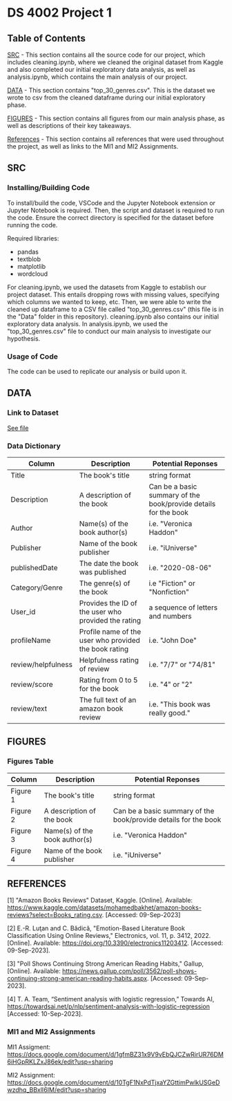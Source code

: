 # DS 4002 Project 1

## Table of Contents
[SRC](#SRC)  - This section contains all the source code for our project, which includes cleaning.ipynb, where we cleaned the original dataset from Kaggle and also completed our initial exploratory data analysis, as well as analysis.ipynb, which contains the main analysis of our project.

[DATA](#Data)  - This section contains "top_30_genres.csv". This is the dataset we wrote to csv from the cleaned dataframe during our initial exploratory phase.

[FIGURES](#Figures)  - This section contains all figures from our main analysis phase, as well as descriptions of their key takeaways.

[References](#References)  - This section contains all references that were used throughout the project, as well as links to the MI1 and MI2 Assignments.

## SRC

### Installing/Building Code
To install/build the code, VSCode and the Jupyter Notebook extension or Jupyter Notebook is required. Then, the script and dataset is required to run the code. Ensure the correct directory is specified for the dataset before running the code. 

Required libraries:
- pandas
- textblob
- matplotlib
- wordcloud

For cleaning.ipynb, we used the datasets from Kaggle to establish our project dataset. This entails dropping rows with missing values, specifying which columns we wanted to keep, etc. Then, we were able to write the cleaned up dataframe to a CSV file called "top_30_genres.csv" (this file is in the "Data" folder in this repository). cleaning.ipynb also contains our initial exploratory data analysis. In analysis.ipynb, we used the "top_30_genres.csv" file to conduct our main analysis to investigate our hypothesis.

### Usage of Code
The code can be used to replicate our analysis or build upon it.

## DATA

### Link to Dataset
[See file](https://www.kaggle.com/datasets/mohamedbakhet/amazon-books-reviews)

### Data Dictionary
| Column| Description| Potential Reponses|                   
|-------|------------|-------------------|
| Title | The book's title | string format|
| Description | A description of the book | Can be a basic summary of the book/provide details for the book |
| Author | Name(s) of the book author(s) | i.e. "Veronica Haddon" |
| Publisher | Name of the book publisher | i.e. "iUniverse" |
| publishedDate | The date the book was published | i.e. "2020-08-06" |
| Category/Genre | The genre(s) of the book | i.e "Fiction" or "Nonfiction"|
| User_id| Provides the ID of the user who provided the rating| a sequence of letters and numbers |
| profileName| Profile name of the user who provided the book rating | i.e. "John Doe" |
| review/helpfulness| Helpfulness rating of review | i.e. "7/7" or "74/81" |
| review/score| Rating from 0 to 5 for the book | i.e. "4" or "2" |
| review/text| The full text of an amazon book review | i.e. "This book was really good." |

## FIGURES

### Figures Table
| Column| Description| Potential Reponses|                   
|-------|------------|-------------------|
| Figure 1 | The book's title | string format|
| Figure 2 | A description of the book | Can be a basic summary of the book/provide details for the book |
| Figure 3 | Name(s) of the book author(s) | i.e. "Veronica Haddon" |
| Figure 4 | Name of the book publisher | i.e. "iUniverse" |


## REFERENCES 
[1] "Amazon Books Reviews" Dataset, Kaggle. [Online]. Available: https://www.kaggle.com/datasets/mohamedbakhet/amazon-books-reviews?select=Books_rating.csv. [Accessed: 09-Sep-2023]

[2] E.-R. Luţan and C. Bădică, "Emotion-Based Literature Book Classification Using Online Reviews," Electronics, vol. 11, p. 3412, 2022. [Online]. Available: https://doi.org/10.3390/electronics11203412. [Accessed: 09-Sep-2023].

[3] "Poll Shows Continuing Strong American Reading Habits," Gallup, [Online]. Available: https://news.gallup.com/poll/3562/poll-shows-continuing-strong-american-reading-habits.aspx. [Accessed: 09-Sep-2023]. 

[4] T. A. Team, “Sentiment analysis with logistic regression,” Towards AI, https://towardsai.net/p/nlp/sentiment-analysis-with-logistic-regression [Accessed: 10-Sep-2023]. 

### MI1 and MI2 Assignments
MI1 Assigment: https://docs.google.com/document/d/1gfmBZ31x9V9vEbQJCZwRirUR76DM6iHGpRKLZxJ86ek/edit?usp=sharing

MI2 Assignment: https://docs.google.com/document/d/10TgF1NxPdTjxaYZGttimPwlkUSGeDwzdhq_BBxlI6IM/edit?usp=sharing
